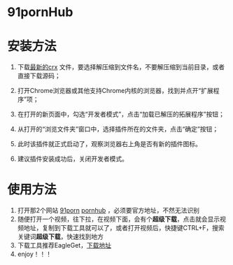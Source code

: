# 91pornHub

# 安装方法

1. 下载[最新的crx](https://github.com/lovevol/91pornHub/releases) 文件，要选择解压缩到文件名，不要解压缩到当前目录，或者直接下载源码；

2. 打开Chrome浏览器或其他支持Chrome内核的浏览器，找到并点开“扩展程序”项；

3. 在打开的新页面中，勾选“开发者模式”，点击“加载已解压的拓展程序”按钮；

4. 从打开的“浏览文件夹”窗口中，选择插件所在的文件夹，点击“确定”按钮；

5. 此时该插件就正式启动了，观察浏览器右上角是否有新的插件图标。

6. 建议插件安装成功后，关闭开发者模式。

# 使用方法

1. 打开那2个网站 [91porn](https://91porn.com/index.php) [pornhub](https://www.pornhub.com/) ，必须要官方地址，不然无法识别
2. 随便打开一个视频，往下拉，在视频下面，会有个**超级下载**，点击就会显示视频地址，复制到下载工具就可以了，或者打开视频后，快捷键CTRL+F，搜索关键词**超级下载**，快速找到地方
3. 下载工具推荐EagleGet，[下载地址](http://forum.eagleget.com/viewforum.php?id=3)
4. enjoy！！！

